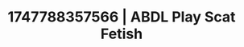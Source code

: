---
categories:
- Softcore narrative
- Erotic art direction
- Choking kink
- Mormon wife
- Soft domination
image: /assets/images/1747788357566.jpg
layout: post
seo:
  description: Featured content with exclusive ABDL Play, Scat Fetish. HD images available.
  keywords: ABDL Play, Scat Fetish
  og_image: /assets/images/1747788357566.jpg
  schema_type: VisualArtwork
tags:
- '#1747788357566'
- ABDL Play
- Scat Fetish
title: 1747788357566 | ABDL Play Scat Fetish
---